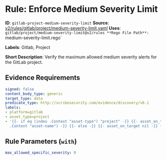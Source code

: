 # Rule: Enforce Medium Severity Limit

**ID**: `gitlab-project-medium-severity-limit`
**Source**: [v2/rules/gitlab/project/medium-severity-limit.yaml](https://github.com/scribe-public/sample-policies/v2/rules/gitlab/project/medium-severity-limit.yaml)
**Uses**: `gitlab/project/medium-severity-limit@v2/rules
**Rego File Path**: `medium-severity-limit.rego`

**Labels**: Gitlab, Project

**Short Description**: Verify the maximum allowed medium severity alerts for the GitLab project.

## Evidence Requirements

```yaml
signed: false
content_body_type: generic
target_type: data
predicate_type: http://scribesecurity.com/evidence/discovery/v0.1
labels:
- platform=gitlab
- asset_type=project
- '{{- if eq (index .Context "asset-type") "project" -}} {{- asset_on_target (index
  .Context "asset-name") -}} {{- else -}} {{- asset_on_target nil -}} {{- end -}}'
```
## Rule Parameters (`with`)

```yaml
max_allowed_specific_severity: 0
```

